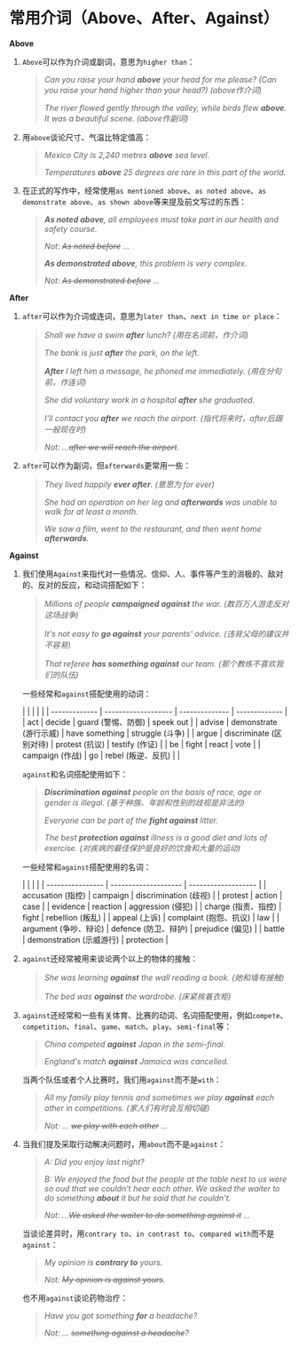 # 常用介词（Above、After、Against）

**Above**

1. `Above`可以作为介词或副词，意思为`higher than`：

   > _Can you raise your hand **above** your head for me please? (Can you raise your hand higher than your head?) (above作介词)_
   > 
   > _The river flowed gently through the valley, while birds flew **above**. It was a beautiful scene. (above作副词)_

2. 用`above`谈论尺寸、气温比特定值高：

   > _Mexico City is 2,240 metres **above** sea level._
   > 
   > _Temperatures **above** 25 degrees are rare in this part of the world._

3. 在正式的写作中，经常使用`as mentioned above`、`as noted above`、`as demonstrate above`、`as shown above`等来提及前文写过的东西：

   > _**As noted above**, all employees must take part in our health and safety course._
   > 
   > _Not: ~~As noted before~~ ..._
   > 
   > _**As demonstrated above**, this problem is very complex._
   > 
   > _Not: ~~As demonstrated before~~ ..._

**After**

1. `after`可以作为介词或连词，意思为`later than`、`next in time or place`：

   > _Shall we have a swim **after** lunch? (用在名词前，作介词)_
   > 
   > _The bank is just **after** the park, on the left._
   > 
   > _**After** I left him a message, he phoned me immediately. (用在分句前，作连词)_
   > 
   > _She did voluntary work in a hospital **after** she graduated._
   > 
   > _I'll contact you **after** we reach the airport. (指代将来时，after后跟一般现在时)_
   > 
   > _Not: ...~~after we will reach the airport~~._

2. `after`可以作为副词，但`afterwards`更常用一些：

   > _They lived happily **ever after**. (意思为 for ever)_
   > 
   > _She had an operation on her leg and **afterwards** was unable to walk for at least a month._
   > 
   > _We saw a  film, went to the restaurant, and then went home **afterwards**._

**Against**

1. 我们使用`Against`来指代对一些情况、信仰、人、事件等产生的消极的、敌对的、反对的反应，和动词搭配如下：

   > _Millions of people **campaigned against** the war. (数百万人游走反对这场战争)_
   > 
   > _It's not easy to **go against** your parents' advice. (违背父母的建议并不容易)_
   > 
   > _That referee **has something against** our team. (那个教练不喜欢我们的队伍)_

   一些经常和`against`搭配使用的动词：

   |               |                     |                |               |
| ------------- | ------------------- | -------------- | ------------- |
| act           | decide              | guard (警惕、防御)  | speek out     |
| advise        | demonstrate (游行示威)  | have something | struggle (斗争) |
| argue         | discriminate (区别对待) | protest (抗议)   | testify (作证)  |
| be            | fight               | react          | vote          |
| campaign (作战) | go                  | rebel (叛逆、反抗)  |               |

   `against`和名词搭配使用如下：

   > _**Discrimination against** people on the basis of race, age or gender is illegal. (基于种族、年龄和性别的歧视是非法的)_
   > 
   > _Everyone can be part of the **fight against** litter._
   > 
   > _The best **protection against** illness is a good diet and lots of exercise. (对疾病的最佳保护是良好的饮食和大量的运动)_

   一些经常和`against`搭配使用的名词：

   |                  |                      |                     |
| ---------------- | -------------------- | ------------------- |
| accusation (指控)  | campaign             | discrimination (歧视) |
| protest          | action               | case                |
| evidence         | reaction             | aggression (侵犯)     |
| charge (指责、指控)   | fight                | rebellion (叛乱)      |
| appeal (上诉)      | complaint (抱怨、抗议)    | law                 |
| argument (争吵、辩论) | defence (防卫、辩护)      | prejudice (偏见)      |
| battle           | demonstration (示威游行) | protection          |

2. `against`还经常被用来谈论两个以上的物体的接触：

   > _She was learning **against** the wall reading a book. (她和墙有接触)_
   > 
   > _The bed was **against** the wardrobe. (床紧挨着衣柜)_

3. `against`还经常和一些有关体育、比赛的动词、名词搭配使用，例如`compete`、`competition`、`final`、`game`、`match`、`play`、`semi-final`等：

   > _China competed **against** Japan in the semi-final._
   > 
   > _England's match **against** Jamaica was cancelled._

   当两个队伍或者个人比赛时，我们用`against`而不是`with`：

   > _All my family play tennis and sometimes we play **against** each other in competitions. (家人们有时会互相切磋)_
   > 
   > _Not: ... ~~we play with each other~~ ..._

4. 当我们提及采取行动解决问题时，用`about`而不是`against`：

   > _A: Did you enjoy last night?_
   > 
   > _B: We enjoyed the food but the people at the table next to us were so oud that we couldn't hear each other. We asked the waiter to do something **about** it but he said that he couldn't._
   > 
   > _Not: ...~~We asked the waiter to do something against it~~ ..._

   当谈论差异时，用`contrary to`、`in contrast to`、`compared with`而不是`against`：

   > _My opinion is **contrary to** yours._
   > 
   > _Not: ~~My opinion is against yours~~._

   也不用`against`谈论药物治疗：

   > _Have you got something **for** a headache?_
   > 
   > _Not: ... ~~something against a headache~~?_
